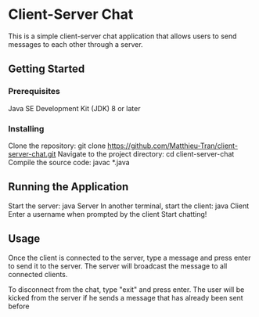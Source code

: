 # Client-Server Chat
This is a simple client-server chat application that allows users to send messages to each other through a server.

## Getting Started
### Prerequisites
Java SE Development Kit (JDK) 8 or later
### Installing
Clone the repository: git clone https://github.com/Matthieu-Tran/client-server-chat.git
Navigate to the project directory: cd client-server-chat
Compile the source code: javac *.java
## Running the Application
Start the server: java Server
In another terminal, start the client: java Client
Enter a username when prompted by the client
Start chatting!
## Usage
Once the client is connected to the server, type a message and press enter to send it to the server. The server will broadcast the message to all connected clients.

To disconnect from the chat, type "exit" and press enter. The user will be kicked from the server if he sends a message that has already been sent before
